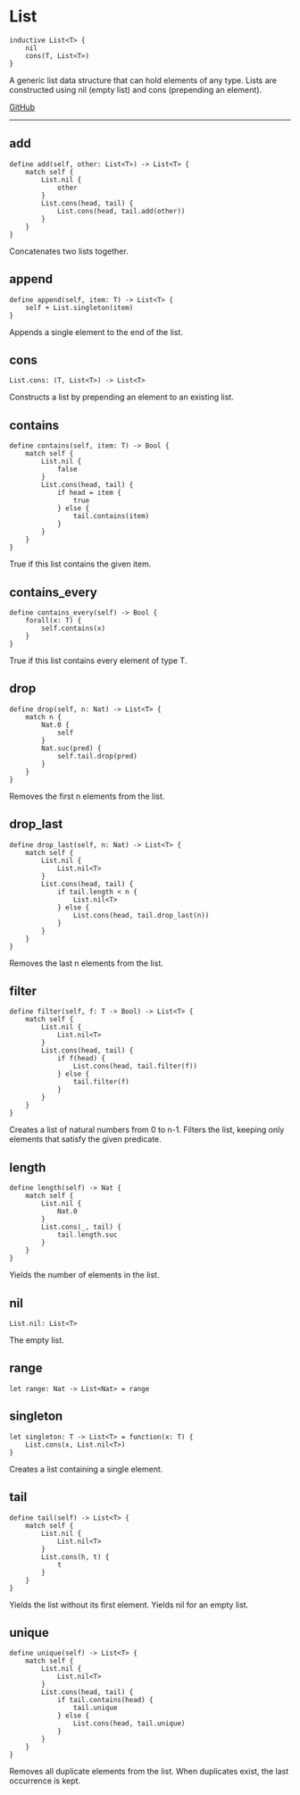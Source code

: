 # List

```acorn
inductive List<T> {
    nil
    cons(T, List<T>)
}
```

A generic list data structure that can hold elements of any type.
Lists are constructed using nil (empty list) and cons (prepending an element).

[GitHub](https://github.com/acornprover/acornlib/blob/master/src/list.ac)

---
## add

```acorn
define add(self, other: List<T>) -> List<T> {
    match self {
        List.nil {
            other
        }
        List.cons(head, tail) {
            List.cons(head, tail.add(other))
        }
    }
}
```

Concatenates two lists together.
## append

```acorn
define append(self, item: T) -> List<T> {
    self + List.singleton(item)
}
```

Appends a single element to the end of the list.
## cons

```acorn
List.cons: (T, List<T>) -> List<T>
```

Constructs a list by prepending an element to an existing list.
## contains

```acorn
define contains(self, item: T) -> Bool {
    match self {
        List.nil {
            false
        }
        List.cons(head, tail) {
            if head = item {
                true
            } else {
                tail.contains(item)
            }
        }
    }
}
```

True if this list contains the given item.
## contains_every

```acorn
define contains_every(self) -> Bool {
    forall(x: T) {
        self.contains(x)
    }
}
```

True if this list contains every element of type T.
## drop

```acorn
define drop(self, n: Nat) -> List<T> {
    match n {
        Nat.0 {
            self
        }
        Nat.suc(pred) {
            self.tail.drop(pred)
        }
    }
}
```

Removes the first n elements from the list.
## drop_last

```acorn
define drop_last(self, n: Nat) -> List<T> {
    match self {
        List.nil {
            List.nil<T>
        }
        List.cons(head, tail) {
            if tail.length < n {
                List.nil<T>
            } else {
                List.cons(head, tail.drop_last(n))
            }
        }
    }
}
```

Removes the last n elements from the list.
## filter

```acorn
define filter(self, f: T -> Bool) -> List<T> {
    match self {
        List.nil {
            List.nil<T>
        }
        List.cons(head, tail) {
            if f(head) {
                List.cons(head, tail.filter(f))
            } else {
                tail.filter(f)
            }
        }
    }
}
```

Creates a list of natural numbers from 0 to n-1.
Filters the list, keeping only elements that satisfy the given predicate.
## length

```acorn
define length(self) -> Nat {
    match self {
        List.nil {
            Nat.0
        }
        List.cons(_, tail) {
            tail.length.suc
        }
    }
}
```

Yields the number of elements in the list.
## nil

```acorn
List.nil: List<T>
```

The empty list.
## range

```acorn
let range: Nat -> List<Nat> = range
```
## singleton

```acorn
let singleton: T -> List<T> = function(x: T) {
    List.cons(x, List.nil<T>)
}
```

Creates a list containing a single element.
## tail

```acorn
define tail(self) -> List<T> {
    match self {
        List.nil {
            List.nil<T>
        }
        List.cons(h, t) {
            t
        }
    }
}
```

Yields the list without its first element.
Yields nil for an empty list.
## unique

```acorn
define unique(self) -> List<T> {
    match self {
        List.nil {
            List.nil<T>
        }
        List.cons(head, tail) {
            if tail.contains(head) {
                tail.unique
            } else {
                List.cons(head, tail.unique)
            }
        }
    }
}
```

Removes all duplicate elements from the list.
When duplicates exist, the last occurrence is kept.
